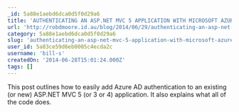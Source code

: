 ```yaml
---
_id: 5a88e1aebd6dca0d5f0d29a6
title: 'AUTHENTICATING AN ASP.NET MVC 5 APPLICATION WITH MICROSOFT AZURE ACTIVE DIRECTORY'
url: 'http://robdmoore.id.au/blog/2014/06/29/authenticating-an-asp-net-mvc-5-application-with-microsoft-azure-active-directory/'
category: 5a88e1aebd6dca0d5f0d29a6
slug: 'authenticating-an-asp-net-mvc-5-application-with-microsoft-azure-active-directory'
user_id: 5a83ce59d6eb0005c4ecda2c
username: 'bill-s'
createdOn: '2014-06-28T15:01:24.000Z'
tags: []
---
```


This post outlines how to easily add Azure AD authentication to an existing (or new) ASP.NET MVC 5 (or 3 or 4) application. It also explains what all of the code does.
